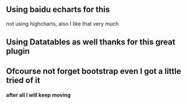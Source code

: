 ## Using baidu echarts for this
 not using highcharts, also I like that very much
## Using Datatables as well thanks for this great plugin
 
## Ofcourse not forget bootstrap even I got a little tried of it
 
#### after all I will keep moving
